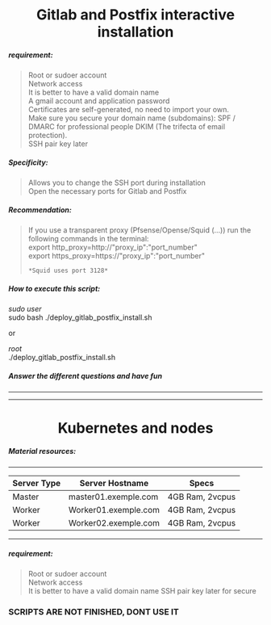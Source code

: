 <h1 align="center">Gitlab and Postfix interactive installation</h1>   

##### requirement:  

> Root or sudoer account  
> Network access  
> It is better to have a valid domain name  
> A gmail account and application password  
> Certificates are self-generated, no need to import your own.  
> Make sure you secure your domain name (subdomains): SPF / DMARC for professional people DKIM (The trifecta of email protection).  
> SSH pair key later   

##### Specificity:  

> Allows you to change the SSH port during installation  
> Open the necessary ports for Gitlab and Postfix   

##### Recommendation:    

> If you use a transparent proxy (Pfsense/Opense/Squid (...)) run the following commands in the terminal:  
>     export http_proxy=http://"proxy_ip":"port_number"  
>     export https_proxy=https://"proxy_ip":"port_number"    
>     
>     *Squid uses port 3128*   

##### How to execute this script: 

*sudo user*  
sudo bash ./deploy_gitlab_postfix_install.sh  

or  

*root*  
./deploy_gitlab_postfix_install.sh   

##### Answer the different questions and have fun

---------
---------
   
 <h1 align="center">Kubernetes and nodes</h1>  

##### Material resources:  
 -------------------------------------------------------
|   Server Type |   Server Hostname     |     Specs     |
| ------------- | --------------------- | ------------- |
|     Master    | master01.exemple.com  |4GB Ram, 2vcpus|
|     Worker    | Worker01.exemple.com  |4GB Ram, 2vcpus|
|     Worker    | Worker02.exemple.com  |4GB Ram, 2vcpus|
---------------------------------------------------------   

##### requirement:  

> Root or sudoer account  
> Network access  
> It is better to have a valid domain name 
> SSH pair key later for secure   

### SCRIPTS ARE NOT FINISHED, DONT USE IT


